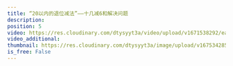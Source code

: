 ```yaml
---
title: “20以内的退位减法”——十几减6和解决问题
description: 
position: 5
video: https://res.cloudinary.com/dtysyyt3a/video/upload/v1671538292/easymath/1年级下/02单元20以内的退位减法/lcy3zywk6by20f6ark0f.mp4
video_additional: 
thumbnail: https://res.cloudinary.com/dtysyyt3a/image/upload/v1675342854/rf4whauvpzxpxsei3kfn.png
is_free: False
---
```

